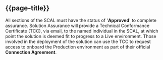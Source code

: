 ## {{page-title}}

All sections of the SCAL must have the status of '**Approved**' to complete assurance.
Solution Assurance will provide a Technical Conformance Certificate (TCC), via email, to the named individual in the SCAL, at which point the solution is deemed fit to progress to a Live environment. Those involved in the deployment of the solution can use the TCC to request access to onboard the Production environment as part of their official **Connection Agreement**.
